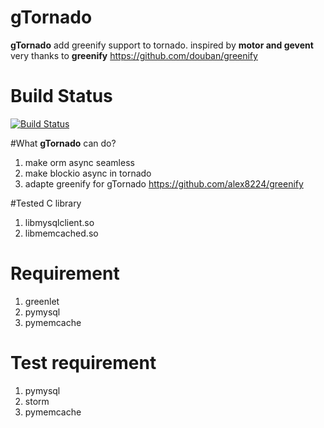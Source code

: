 # gTornado
**gTornado** add greenify support to tornado. inspired by **motor and gevent** very thanks to **greenify** https://github.com/douban/greenify

# Build Status
[![Build Status](https://travis-ci.org/alex8224/gtornado.svg?branch=master)](https://travis-ci.org/alex8224/gtornado)

#What **gTornado** can do?
1. make orm async seamless
2. make blockio async in tornado
3. adapte greenify for gTornado https://github.com/alex8224/greenify 

#Tested C library
1. libmysqlclient.so
2. libmemcached.so

# Requirement
1. greenlet
2. pymysql
3. pymemcache

# Test requirement
1. pymysql
2. storm
4. pymemcache
